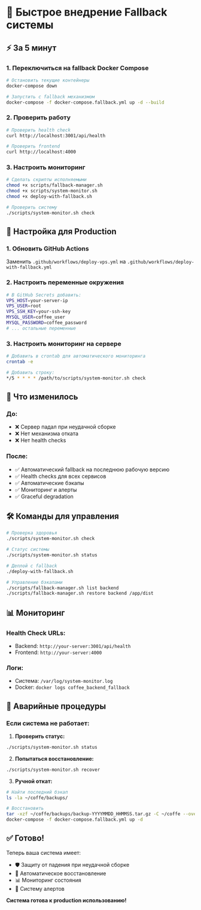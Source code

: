 # 🚀 Быстрое внедрение Fallback системы

## ⚡ За 5 минут

### 1. Переключиться на fallback Docker Compose

```bash
# Остановить текущие контейнеры
docker-compose down

# Запустить с fallback механизмом
docker-compose -f docker-compose.fallback.yml up -d --build
```

### 2. Проверить работу

```bash
# Проверить health check
curl http://localhost:3001/api/health

# Проверить frontend
curl http://localhost:4000
```

### 3. Настроить мониторинг

```bash
# Сделать скрипты исполняемыми
chmod +x scripts/fallback-manager.sh
chmod +x scripts/system-monitor.sh
chmod +x deploy-with-fallback.sh

# Проверить систему
./scripts/system-monitor.sh check
```

## 🔧 Настройка для Production

### 1. Обновить GitHub Actions

Заменить `.github/workflows/deploy-vps.yml` на `.github/workflows/deploy-with-fallback.yml`

### 2. Настроить переменные окружения

```bash
# В GitHub Secrets добавить:
VPS_HOST=your-server-ip
VPS_USER=root
VPS_SSH_KEY=your-ssh-key
MYSQL_USER=coffee_user
MYSQL_PASSWORD=coffee_password
# ... остальные переменные
```

### 3. Настроить мониторинг на сервере

```bash
# Добавить в crontab для автоматического мониторинга
crontab -e

# Добавить строку:
*/5 * * * * /path/to/scripts/system-monitor.sh check
```

## 🎯 Что изменилось

### До:
- ❌ Сервер падал при неудачной сборке
- ❌ Нет механизма отката
- ❌ Нет health checks

### После:
- ✅ Автоматический fallback на последнюю рабочую версию
- ✅ Health checks для всех сервисов
- ✅ Автоматические бэкапы
- ✅ Мониторинг и алерты
- ✅ Graceful degradation

## 🛠️ Команды для управления

```bash
# Проверка здоровья
./scripts/system-monitor.sh check

# Статус системы
./scripts/system-monitor.sh status

# Деплой с fallback
./deploy-with-fallback.sh

# Управление бэкапами
./scripts/fallback-manager.sh list backend
./scripts/fallback-manager.sh restore backend /app/dist
```

## 📊 Мониторинг

### Health Check URLs:
- Backend: `http://your-server:3001/api/health`
- Frontend: `http://your-server:4000`

### Логи:
- Система: `/var/log/system-monitor.log`
- Docker: `docker logs coffee_backend_fallback`

## 🚨 Аварийные процедуры

### Если система не работает:

1. **Проверить статус:**
```bash
./scripts/system-monitor.sh status
```

2. **Попытаться восстановление:**
```bash
./scripts/system-monitor.sh recover
```

3. **Ручной откат:**
```bash
# Найти последний бэкап
ls -la ~/coffe/backups/

# Восстановить
tar -xzf ~/coffe/backups/backup-YYYYMMDD_HHMMSS.tar.gz -C ~/coffe --overwrite
docker-compose -f docker-compose.fallback.yml up -d
```

## ✅ Готово!

Теперь ваша система имеет:
- 🛡️ Защиту от падения при неудачной сборке
- 🔄 Автоматическое восстановление
- 📊 Мониторинг состояния
- 🚨 Систему алертов

**Система готова к production использованию!**
